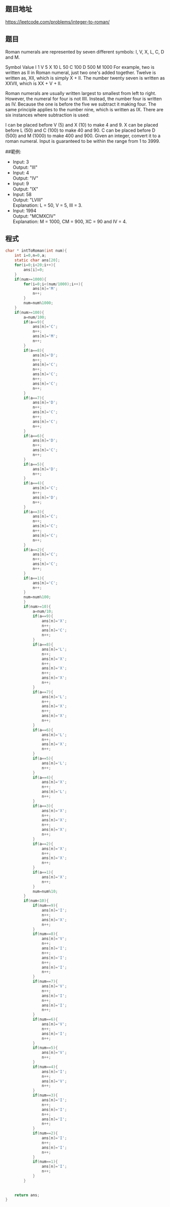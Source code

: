 ## 题目地址

https://leetcode.com/problems/integer-to-roman/

## 题目

Roman numerals are represented by seven different symbols: I, V, X, L, C, D and M.

Symbol       Value
I             1
V             5
X             10
L             50
C             100
D             500
M             1000
For example, two is written as II in Roman numeral, just two one's added together. Twelve is written as, XII, which is simply X + II. The number twenty seven is written as XXVII, which is XX + V + II.

Roman numerals are usually written largest to smallest from left to right. However, the numeral for four is not IIII. Instead, the number four is written as IV. Because the one is before the five we subtract it making four. The same principle applies to the number nine, which is written as IX. There are six instances where subtraction is used:

I can be placed before V (5) and X (10) to make 4 and 9. 
X can be placed before L (50) and C (100) to make 40 and 90. 
C can be placed before D (500) and M (1000) to make 400 and 900.
Given an integer, convert it to a roman numeral. Input is guaranteed to be within the range from 1 to 3999.

##範例:

* Input: 3     
  Output: "III"      
* Input: 4     
  Output: "IV"   
* Input: 9     
  Output: "IX"      
* Input: 58     
  Output: "LVIII"      
  Explanation: L = 50, V = 5, III = 3.
* Input: 1994     
  Output: "MCMXCIV"       
  Explanation: M = 1000, CM = 900, XC = 90 and IV = 4.

## 程式
```c
char * intToRoman(int num){
    int i=0,n=0,a;
    static char ans[20];
    for(i=0;i<20;i++){
        ans[i]=0;
    }
    if(num>=1000){
        for(i=0;i<(num/1000);i++){
            ans[n]='M';
            n++;
        }
        num=num%1000;
    }
    if(num>=100){
        a=num/100;
        if(a==9){
            ans[n]='C';
            n++;
            ans[n]='M';
            n++;
        }
        if(a==8){
            ans[n]='D';
            n++;
            ans[n]='C';
            n++;
            ans[n]='C';
            n++;
            ans[n]='C';
            n++;
        }
        if(a==7){
            ans[n]='D';
            n++;
            ans[n]='C';
            n++;
            ans[n]='C';
            n++;
        }
        if(a==6){
            ans[n]='D';
            n++;
            ans[n]='C';
            n++;
        }
        if(a==5){
            ans[n]='D';
            n++;
        }
        if(a==4){
            ans[n]='C';
            n++;
            ans[n]='D';
            n++;
        }
        if(a==3){
            ans[n]='C';
            n++;
            ans[n]='C';
            n++;
            ans[n]='C';
            n++;
        }
        if(a==2){
            ans[n]='C';
            n++;
            ans[n]='C';
            n++;
        }
        if(a==1){
            ans[n]='C';
            n++;
        }
        num=num%100;
        }    
        if(num>=10){
            a=num/10;
            if(a==9){
                ans[n]='X';
                n++;
                ans[n]='C';
                n++;
            }
            if(a==8){
                ans[n]='L';
                n++;
                ans[n]='X';
                n++;
                ans[n]='X';
                n++;
                ans[n]='X';
                n++;
            }
            if(a==7){
                ans[n]='L';
                n++;
                ans[n]='X';
                n++;
                ans[n]='X';
                n++;
            }
            if(a==6){
                ans[n]='L';
                n++;
                ans[n]='X';
                n++;
            }
            if(a==5){
                ans[n]='L';
                n++;
            }
            if(a==4){
                ans[n]='X';
                n++;
                ans[n]='L';
                n++;
            }
            if(a==3){
                ans[n]='X';
                n++;
                ans[n]='X';
                n++;
                ans[n]='X';
                n++;
            }
            if(a==2){
                ans[n]='X';
                n++;
                ans[n]='X';
                n++;
            }
            if(a==1){
                ans[n]='X';
                n++;
            }
            num=num%10;
        }
        if(num<10){
            if(num==9){
                ans[n]='I';
                n++;
                ans[n]='X';
                n++;
            }
            if(num==8){
                ans[n]='V';
                n++;
                ans[n]='I';
                n++;
                ans[n]='I';
                n++;
                ans[n]='I';
                n++;
            }
            if(num==7){
                ans[n]='V';
                n++;
                ans[n]='I';
                n++;
                ans[n]='I';
                n++;
            }
            if(num==6){
                ans[n]='V';
                n++;
                ans[n]='I';
                n++;
            }
            if(num==5){
                ans[n]='V';
                n++;
            }
            if(num==4){
                ans[n]='I';
                n++;
                ans[n]='V';
                n++;
            }
            if(num==3){
                ans[n]='I';
                n++;
                ans[n]='I';
                n++;
                ans[n]='I';
                n++;
            }
            if(num==2){
                ans[n]='I';
                n++;
                ans[n]='I';
                n++;
            }
            if(num==1){
                ans[n]='I';
                n++;
            }
        }
    
   
    return ans;
}
```

